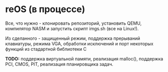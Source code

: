 # reOS (в процессе)
Все, что нужно - клонировать репозиторий, установить QEMU, компилятор NASM и запустить скрипт imgs.sh (все на Linux!).

Из сделанного - защищенный режим, поддержка прерываний клавиатуры, режима VGA, обработки исключений и порт некоторых функций из стадартной библиотеки С

**TODO:** поддержка виртуальной памяти, реализация malloc(), поддержка PCI, CMOS, PIT, реализация планировщика задач.
